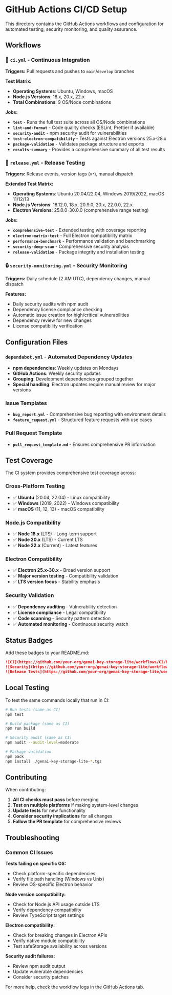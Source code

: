 # GitHub Actions CI/CD Setup

This directory contains the GitHub Actions workflows and configuration for automated testing, security monitoring, and quality assurance.

## Workflows

### 🔄 `ci.yml` - Continuous Integration
**Triggers:** Pull requests and pushes to `main`/`develop` branches

**Test Matrix:**
- **Operating Systems**: Ubuntu, Windows, macOS
- **Node.js Versions**: 18.x, 20.x, 22.x  
- **Total Combinations**: 9 OS/Node combinations

**Jobs:**
- **`test`** - Runs the full test suite across all OS/Node combinations
- **`lint-and-format`** - Code quality checks (ESLint, Prettier if available)
- **`security-audit`** - npm security audit for vulnerabilities
- **`test-electron-compatibility`** - Tests against Electron versions 25.x-28.x
- **`package-validation`** - Validates package structure and exports
- **`results-summary`** - Provides a comprehensive summary of all test results

### 🚀 `release.yml` - Release Testing
**Triggers:** Release events, version tags (`v*`), manual dispatch

**Extended Test Matrix:**
- **Operating Systems**: Ubuntu 20.04/22.04, Windows 2019/2022, macOS 11/12/13
- **Node.js Versions**: 18.12.0, 18.x, 20.9.0, 20.x, 22.0.0, 22.x
- **Electron Versions**: 25.0.0-30.0.0 (comprehensive range testing)

**Jobs:**
- **`comprehensive-test`** - Extended testing with coverage reporting
- **`electron-matrix-test`** - Full Electron compatibility matrix
- **`performance-benchmark`** - Performance validation and benchmarking
- **`security-deep-scan`** - Comprehensive security analysis
- **`release-validation`** - Package integrity and installation testing

### 🔒 `security-monitoring.yml` - Security Monitoring
**Triggers:** Daily schedule (2 AM UTC), dependency changes, manual dispatch

**Features:**
- Daily security audits with npm audit
- Dependency license compliance checking
- Automatic issue creation for high/critical vulnerabilities
- Dependency review for new changes
- License compatibility verification

## Configuration Files

### `dependabot.yml` - Automated Dependency Updates
- **npm dependencies**: Weekly updates on Mondays
- **GitHub Actions**: Weekly security updates
- **Grouping**: Development dependencies grouped together
- **Special handling**: Electron updates require manual review for major versions

### Issue Templates
- **`bug_report.yml`** - Comprehensive bug reporting with environment details
- **`feature_request.yml`** - Structured feature requests with use cases

### Pull Request Template
- **`pull_request_template.md`** - Ensures comprehensive PR information

## Test Coverage

The CI system provides comprehensive test coverage across:

### **Cross-Platform Testing**
- ✅ **Ubuntu** (20.04, 22.04) - Linux compatibility
- ✅ **Windows** (2019, 2022) - Windows compatibility  
- ✅ **macOS** (11, 12, 13) - macOS compatibility

### **Node.js Compatibility**
- ✅ **Node 18.x** (LTS) - Long-term support
- ✅ **Node 20.x** (LTS) - Current LTS
- ✅ **Node 22.x** (Current) - Latest features

### **Electron Compatibility**
- ✅ **Electron 25.x-30.x** - Broad version support
- ✅ **Major version testing** - Compatibility validation
- ✅ **LTS version focus** - Stability emphasis

### **Security Validation**
- ✅ **Dependency auditing** - Vulnerability detection
- ✅ **License compliance** - Legal compatibility
- ✅ **Code scanning** - Security pattern detection
- ✅ **Automated monitoring** - Continuous security watch

## Status Badges

Add these badges to your README.md:

```markdown
![CI](https://github.com/your-org/genai-key-storage-lite/workflows/CI/badge.svg)
![Security](https://github.com/your-org/genai-key-storage-lite/workflows/Security%20Monitoring/badge.svg)
![Release Tests](https://github.com/your-org/genai-key-storage-lite/workflows/Release%20Tests/badge.svg)
```

## Local Testing

To test the same commands locally that run in CI:

```bash
# Run tests (same as CI)
npm test

# Build package (same as CI)
npm run build

# Security audit (same as CI)
npm audit --audit-level=moderate

# Package validation
npm pack
npm install ./genai-key-storage-lite-*.tgz
```

## Contributing

When contributing:

1. **All CI checks must pass** before merging
2. **Test on multiple platforms** if making system-level changes
3. **Update tests** for new functionality
4. **Consider security implications** for all changes
5. **Follow the PR template** for comprehensive reviews

## Troubleshooting

### Common CI Issues

**Tests failing on specific OS:**
- Check platform-specific dependencies
- Verify file path handling (Windows vs Unix)
- Review OS-specific Electron behavior

**Node version compatibility:**
- Check for Node.js API usage outside LTS
- Verify dependency compatibility
- Review TypeScript target settings

**Electron compatibility:**
- Check for breaking changes in Electron APIs
- Verify native module compatibility
- Test safeStorage availability across versions

**Security audit failures:**
- Review npm audit output
- Update vulnerable dependencies
- Consider security patches

For more help, check the workflow logs in the GitHub Actions tab.